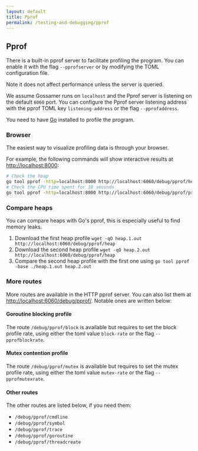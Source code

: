```yaml
---
layout: default
title: Pprof
permalink: /testing-and-debugging/pprof
---
```


## Pprof

There is a built-in pprof server to facilitate profiling the program.
You can enable it with the flag `--pprofserver` or by modifying the TOML configuration file.

Note it does not affect performance unless the server is queried.

We assume Gossamer runs on `localhost` and the Pprof server is listening
on the default `6060` port. You can configure the Pprof server listening address with the pprof TOML key `listening-address` or the flag `--pprofaddress`.

You need to have [Go](https://golang.org/dl/) installed to profile the program.

### Browser

The easiest way to visualize profiling data is through your browser.

For example, the following commands will show interactive results at [http://localhost:8000](http://localhost:8000):

```sh
# Check the heap
go tool pprof -http=localhost:8000 http://localhost:6060/debug/pprof/heap
# Check the CPU time spent for 10 seconds
go tool pprof -http=localhost:8000 http://localhost:6060/debug/pprof/profile?seconds=10
```

### Compare heaps

You can compare heaps with Go's pprof, this is especially useful to find memory leaks.

1. Download the first heap profile `wget -qO heap.1.out http://localhost:6060/debug/pprof/heap`
1. Download the second heap profile `wget -qO heap.2.out http://localhost:6060/debug/pprof/heap`
1. Compare the second heap profile with the first one using `go tool pprof -base ./heap.1.out heap.2.out`

### More routes

More routes are available in the HTTP pprof server. You can also list them at [http://localhost:6060/debug/pprof/](http://localhost:6060/debug/pprof/).
Notable ones are written below:

#### Goroutine blocking profile

The route `/debug/pprof/block` is available but requires to set the block profile rate, using either the toml value `block-rate` or the flag `--pprofblockrate`.

#### Mutex contention profile

The route `/debug/pprof/mutex` is available but requires to set the mutex profile rate, using either the toml value `mutex-rate` or the flag `--pprofmutexrate`.

#### Other routes

The other routes are listed below, if you need them:

- `/debug/pprof/cmdline`
- `/debug/pprof/symbol`
- `/debug/pprof/trace`
- `/debug/pprof/goroutine`
- `/debug/pprof/threadcreate`
